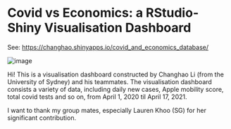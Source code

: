 # Covid vs Economics: a RStudio-Shiny Visualisation Dashboard
See: https://changhao.shinyapps.io/covid_and_economics_database/

![image](https://user-images.githubusercontent.com/50399759/132435851-d9d2e0b3-56d5-48ac-a36b-f1c2552bd67e.png)

Hi! This is a visualisation dashboard constructed by Changhao Li (from the University of Sydney) and his teammates. The visualisation dashboard consists a variety of data, including daily new cases, Apple mobility score, total covid tests and so on, from April 1, 2020 til April 17, 2021.

I want to thank my group mates, especially Lauren Khoo (SG) for her significant contribution.
